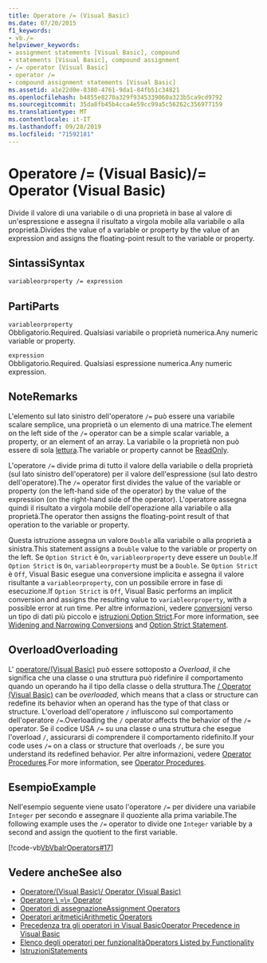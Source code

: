 ```yaml
---
title: Operatore /= (Visual Basic)
ms.date: 07/20/2015
f1_keywords:
- vb./=
helpviewer_keywords:
- assignment statements [Visual Basic], compound
- statements [Visual Basic], compound assignment
- /= operator [Visual Basic]
- operator /=
- compound assignment statements [Visual Basic]
ms.assetid: a1e22d0e-8380-4761-9da1-84fb51c34821
ms.openlocfilehash: b4855e8270a329f9345339060a323b5ca9cd9792
ms.sourcegitcommit: 35da8fb45b4cca4e59cc99a5c56262c356977159
ms.translationtype: MT
ms.contentlocale: it-IT
ms.lasthandoff: 09/28/2019
ms.locfileid: "71592181"
---
```

# <a name="-operator-visual-basic"></a><span data-ttu-id="a0815-102">Operatore /= (Visual Basic)</span><span class="sxs-lookup"><span data-stu-id="a0815-102">/= Operator (Visual Basic)</span></span>
<span data-ttu-id="a0815-103">Divide il valore di una variabile o di una proprietà in base al valore di un'espressione e assegna il risultato a virgola mobile alla variabile o alla proprietà.</span><span class="sxs-lookup"><span data-stu-id="a0815-103">Divides the value of a variable or property by the value of an expression and assigns the floating-point result to the variable or property.</span></span>  
  
## <a name="syntax"></a><span data-ttu-id="a0815-104">Sintassi</span><span class="sxs-lookup"><span data-stu-id="a0815-104">Syntax</span></span>  
  
```vb  
variableorproperty /= expression  
```  
  
## <a name="parts"></a><span data-ttu-id="a0815-105">Parti</span><span class="sxs-lookup"><span data-stu-id="a0815-105">Parts</span></span>  
 `variableorproperty`  
 <span data-ttu-id="a0815-106">Obbligatorio.</span><span class="sxs-lookup"><span data-stu-id="a0815-106">Required.</span></span> <span data-ttu-id="a0815-107">Qualsiasi variabile o proprietà numerica.</span><span class="sxs-lookup"><span data-stu-id="a0815-107">Any numeric variable or property.</span></span>  
  
 `expression`  
 <span data-ttu-id="a0815-108">Obbligatorio.</span><span class="sxs-lookup"><span data-stu-id="a0815-108">Required.</span></span> <span data-ttu-id="a0815-109">Qualsiasi espressione numerica.</span><span class="sxs-lookup"><span data-stu-id="a0815-109">Any numeric expression.</span></span>  
  
## <a name="remarks"></a><span data-ttu-id="a0815-110">Note</span><span class="sxs-lookup"><span data-stu-id="a0815-110">Remarks</span></span>  
 <span data-ttu-id="a0815-111">L'elemento sul lato sinistro dell'operatore `/=` può essere una variabile scalare semplice, una proprietà o un elemento di una matrice.</span><span class="sxs-lookup"><span data-stu-id="a0815-111">The element on the left side of the `/=` operator can be a simple scalar variable, a property, or an element of an array.</span></span> <span data-ttu-id="a0815-112">La variabile o la proprietà non può essere di sola [lettura](../../../visual-basic/language-reference/modifiers/readonly.md).</span><span class="sxs-lookup"><span data-stu-id="a0815-112">The variable or property cannot be [ReadOnly](../../../visual-basic/language-reference/modifiers/readonly.md).</span></span>  
  
 <span data-ttu-id="a0815-113">L'operatore `/=` divide prima di tutto il valore della variabile o della proprietà (sul lato sinistro dell'operatore) per il valore dell'espressione (sul lato destro dell'operatore).</span><span class="sxs-lookup"><span data-stu-id="a0815-113">The `/=` operator first divides the value of the variable or property (on the left-hand side of the operator) by the value of the expression (on the right-hand side of the operator).</span></span> <span data-ttu-id="a0815-114">L'operatore assegna quindi il risultato a virgola mobile dell'operazione alla variabile o alla proprietà.</span><span class="sxs-lookup"><span data-stu-id="a0815-114">The operator then assigns the floating-point result of that operation to the variable or property.</span></span>  
  
 <span data-ttu-id="a0815-115">Questa istruzione assegna un valore `Double` alla variabile o alla proprietà a sinistra.</span><span class="sxs-lookup"><span data-stu-id="a0815-115">This statement assigns a `Double` value to the variable or property on the left.</span></span> <span data-ttu-id="a0815-116">Se `Option Strict` è `On`, `variableorproperty` deve essere un `Double`.</span><span class="sxs-lookup"><span data-stu-id="a0815-116">If `Option Strict` is `On`, `variableorproperty` must be a `Double`.</span></span> <span data-ttu-id="a0815-117">Se `Option Strict` è `Off`, Visual Basic esegue una conversione implicita e assegna il valore risultante a `variableorproperty`, con un possibile errore in fase di esecuzione.</span><span class="sxs-lookup"><span data-stu-id="a0815-117">If `Option Strict` is `Off`, Visual Basic performs an implicit conversion and assigns the resulting value to `variableorproperty`, with a possible error at run time.</span></span> <span data-ttu-id="a0815-118">Per altre informazioni, vedere [conversioni](../../../visual-basic/programming-guide/language-features/data-types/widening-and-narrowing-conversions.md) verso un tipo di dati più piccolo e [istruzioni Option Strict](../../../visual-basic/language-reference/statements/option-strict-statement.md).</span><span class="sxs-lookup"><span data-stu-id="a0815-118">For more information, see [Widening and Narrowing Conversions](../../../visual-basic/programming-guide/language-features/data-types/widening-and-narrowing-conversions.md) and [Option Strict Statement](../../../visual-basic/language-reference/statements/option-strict-statement.md).</span></span>  
  
## <a name="overloading"></a><span data-ttu-id="a0815-119">Overload</span><span class="sxs-lookup"><span data-stu-id="a0815-119">Overloading</span></span>  
 <span data-ttu-id="a0815-120">L' [operatore/(Visual Basic)](../../../visual-basic/language-reference/operators/floating-point-division-operator.md) può essere sottoposto a *Overload*, il che significa che una classe o una struttura può ridefinire il comportamento quando un operando ha il tipo della classe o della struttura.</span><span class="sxs-lookup"><span data-stu-id="a0815-120">The [/ Operator (Visual Basic)](../../../visual-basic/language-reference/operators/floating-point-division-operator.md) can be *overloaded*, which means that a class or structure can redefine its behavior when an operand has the type of that class or structure.</span></span> <span data-ttu-id="a0815-121">L'overload dell'operatore `/` influiscono sul comportamento dell'operatore `/=`.</span><span class="sxs-lookup"><span data-stu-id="a0815-121">Overloading the `/` operator affects the behavior of the `/=` operator.</span></span> <span data-ttu-id="a0815-122">Se il codice USA `/=` su una classe o una struttura che esegue l'overload `/`, assicurarsi di comprendere il comportamento ridefinito.</span><span class="sxs-lookup"><span data-stu-id="a0815-122">If your code uses `/=` on a class or structure that overloads `/`, be sure you understand its redefined behavior.</span></span> <span data-ttu-id="a0815-123">Per altre informazioni, vedere [Operator Procedures](../../../visual-basic/programming-guide/language-features/procedures/operator-procedures.md).</span><span class="sxs-lookup"><span data-stu-id="a0815-123">For more information, see [Operator Procedures](../../../visual-basic/programming-guide/language-features/procedures/operator-procedures.md).</span></span>  
  
## <a name="example"></a><span data-ttu-id="a0815-124">Esempio</span><span class="sxs-lookup"><span data-stu-id="a0815-124">Example</span></span>  
 <span data-ttu-id="a0815-125">Nell'esempio seguente viene usato l'operatore `/=` per dividere una variabile `Integer` per secondo e assegnare il quoziente alla prima variabile.</span><span class="sxs-lookup"><span data-stu-id="a0815-125">The following example uses the `/=` operator to divide one `Integer` variable by a second and assign the quotient to the first variable.</span></span>  
  
 [!code-vb[VbVbalrOperators#17](~/samples/snippets/visualbasic/VS_Snippets_VBCSharp/VbVbalrOperators/VB/Class1.vb#17)]  
  
## <a name="see-also"></a><span data-ttu-id="a0815-126">Vedere anche</span><span class="sxs-lookup"><span data-stu-id="a0815-126">See also</span></span>

- [<span data-ttu-id="a0815-127">Operatore/(Visual Basic)</span><span class="sxs-lookup"><span data-stu-id="a0815-127">/ Operator (Visual Basic)</span></span>](../../../visual-basic/language-reference/operators/floating-point-division-operator.md)
- [<span data-ttu-id="a0815-128">Operatore \\ =</span><span class="sxs-lookup"><span data-stu-id="a0815-128">\\= Operator</span></span>](../../../visual-basic/language-reference/operators/integer-division-assignment-operator.md)
- [<span data-ttu-id="a0815-129">Operatori di assegnazione</span><span class="sxs-lookup"><span data-stu-id="a0815-129">Assignment Operators</span></span>](../../../visual-basic/language-reference/operators/assignment-operators.md)
- [<span data-ttu-id="a0815-130">Operatori aritmetici</span><span class="sxs-lookup"><span data-stu-id="a0815-130">Arithmetic Operators</span></span>](../../../visual-basic/language-reference/operators/arithmetic-operators.md)
- [<span data-ttu-id="a0815-131">Precedenza tra gli operatori in Visual Basic</span><span class="sxs-lookup"><span data-stu-id="a0815-131">Operator Precedence in Visual Basic</span></span>](../../../visual-basic/language-reference/operators/operator-precedence.md)
- [<span data-ttu-id="a0815-132">Elenco degli operatori per funzionalità</span><span class="sxs-lookup"><span data-stu-id="a0815-132">Operators Listed by Functionality</span></span>](../../../visual-basic/language-reference/operators/operators-listed-by-functionality.md)
- [<span data-ttu-id="a0815-133">Istruzioni</span><span class="sxs-lookup"><span data-stu-id="a0815-133">Statements</span></span>](../../../visual-basic/programming-guide/language-features/statements.md)
